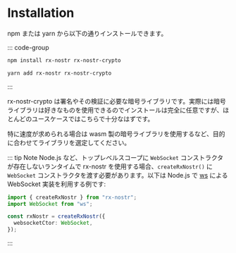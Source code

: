 # Installation

npm または yarn から以下の通りインストールできます。

::: code-group

```sh [npm]
npm install rx-nostr rx-nostr-crypto
```

```sh [yarn]
yarn add rx-nostr rx-nostr-crypto
```

:::

rx-nostr-crypto は署名やその検証に必要な暗号ライブラリです。実際には暗号ライブラリは好きなものを使用できるのでインストールは完全に任意ですが、ほとんどのユースケースではこちらで十分なはずです。

特に速度が求められる場合は wasm 製の暗号ライブラリを使用するなど、目的に合わせてライブラリを選定してください。

::: tip Note
Node.js など、トップレベルスコープに `WebSocket` コンストラクタが存在しないランタイムで rx-nostr を使用する場合、`createRxNostr()` に `WebSocket` コンストラクタを渡す必要があります。以下は Node.js で [ws](https://github.com/websockets/ws) による WebSocket 実装を利用する例です:

```ts
import { createRxNostr } from "rx-nostr";
import WebSocket from "ws";

const rxNostr = createRxNostr({
  websocketCtor: WebSocket,
});
```

:::
